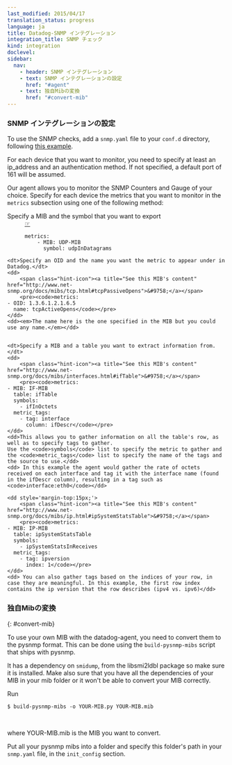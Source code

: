 ```yaml
---
last_modified: 2015/04/17
translation_status: progress
language: ja
title: Datadog-SNMP インテグレーション
integration_title: SNMP チェック
kind: integration
doclevel:
sidebar:
  nav:
    - header: SNMP インテグレーション
    - text: SNMP インテグレーションの設定
      href: "#agent"
    - text: 独自Mibの変換
      href: "#convert-mib"
---
```


<!-- <h3><a name="agent"></a>Configure the SNMP Agent Check</h3> -->

### SNMP インテグレーションの設定


<!-- <p>To use the SNMP checks, add a <code>snmp.yaml</code> file to your <code>conf.d</code> directory, following <a href="https://github.com/DataDog/dd-agent/blob/master/conf.d/snmp.yaml.example">this example</a>.</p> -->

<p>To use the SNMP checks, add a <code>snmp.yaml</code> file to your <code>conf.d</code> directory, following <a href="https://github.com/DataDog/dd-agent/blob/master/conf.d/snmp.yaml.example">this example</a>.</p>


<!-- <p>For each device that you want to monitor, you need to specify at least an ip_address and an authentication method. If not specified, a default port of 161 will be assumed.</p> -->

<p>For each device that you want to monitor, you need to specify at least an ip_address and an authentication method. If not specified, a default port of 161 will be assumed.</p>


<!-- <p> Our agent allows you to monitor the SNMP Counters and Gauge of your choice. Specify for each device the metrics that you want to monitor in the <code>metrics</code> subsection using one of the following method:</p>
<dl class='snmp'> -->

<p> Our agent allows you to monitor the SNMP Counters and Gauge of your choice. Specify for each device the metrics that you want to monitor in the <code>metrics</code> subsection using one of the following method:</p>


<dl class='snmp'>
    <dt> Specify a MIB and the symbol that you want to export</dt>
    <dd>
        <span class="hint-icon"><a title="See this MIB's content" href="http://www.net-snmp.org/docs/mibs/udp.html#udpInDatagrams" >&#9758;</a></span>
        <pre><code>metrics:
    - MIB: UDP-MIB
      symbol: udpInDatagrams</code></pre>
    </dd>


    <dt>Specify an OID and the name you want the metric to appear under in Datadog.</dt>
    <dd>
        <span class="hint-icon"><a title="See this MIB's content" href="http://www.net-snmp.org/docs/mibs/tcp.html#tcpPassiveOpens">&#9758;</a></span>
        <pre><code>metrics:
    - OID: 1.3.6.1.2.1.6.5
      name: tcpActiveOpens</code></pre>
    </dd>
    <dd><em>The name here is the one specified in the MIB but you could use any name.</em></dd>


    <dt>Specify a MIB and a table you want to extract information from.</dt>
    <dd>
        <span class="hint-icon"><a title="See this MIB's content" href="http://www.net-snmp.org/docs/mibs/interfaces.html#ifTable">&#9758;</a></span>
        <pre><code>metrics:
    - MIB: IF-MIB
      table: ifTable
      symbols:
        - ifInOctets
      metric_tags:
        - tag: interface
          column: ifDescr</code></pre>
    </dd>
    <dd>This allows you to gather information on all the table's row, as well as to specify tags to gather.
    Use the <code>symbols</code> list to specify the metric to gather and the <code>metric_tags</code> list to specify the name of the tags and the source to use.</dd>
    <dd> In this example the agent would gather the rate of octets received on each interface and tag it with the interface name (found in the ifDescr column), resulting in a tag such as <code>interface:eth0</code></dd>

    <dd style='margin-top:15px;'>
        <span class="hint-icon"><a title="See this MIB's content" href="http://www.net-snmp.org/docs/mibs/ip.html#ipSystemStatsTable">&#9758;</a></span>
        <pre><code>metrics:
    - MIB: IP-MIB
      table: ipSystemStatsTable
      symbols:
        - ipSystemStatsInReceives
      metric_tags:
        - tag: ipversion
          index: 1</code></pre>
    </dd>
    <dd> You can also gather tags based on the indices of your row, in case they are meaningful. In this example, the first row index contains the ip version that the row describes (ipv4 vs. ipv6)</dd>

</dl>

<!-- <h3><a name="convert-mib"></a>Use your own Mib</h3> -->

### 独自Mibの変換
{: #convert-mib}

<p>To use your own MIB with the datadog-agent, you need to convert them to the pysnmp format. This can be done using the <code>build-pysnmp-mibs</code> script that ships with pysnmp.</p>

<p>It has a dependency on <code>smidump</code>, from the libsmi2ldbl package so make sure it is installed. Make also sure that you have all the dependencies of your MIB in your mib folder or it won't be able to convert your MIB correctly.</p>

<p>Run

<pre><code>$ build-pysnmp-mibs -o YOUR-MIB.py YOUR-MIB.mib</code></pre><br/>
where YOUR-MIB.mib is the MIB you want to convert.</p>

<p>Put all your pysnmp mibs into a folder and specify this folder's path in your <code>snmp.yaml</code> file, in the <code>init_config</code> section.</p>
